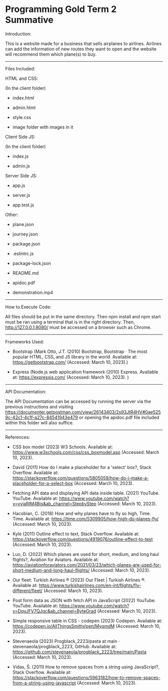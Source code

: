 # Programming Gold Term 2 Summative

Introduction:

This is a website made for a business that sells airplanes to airlines. Airlines can add the information of new routes they want to open and the website will recommend them which plane(s) to buy. 

----------------------------------------------------------------------------------

Files Included:

HTML and CSS:

(In the client folder)

- index.html

- admin.html

- style.css

- image folder with images in it

Client Side JS:

(In the client folder)

- index.js

- admin.js

Server Side JS:

- app.js

- server.js

- app.test.js


Other:

- plane.json

- journey.json

- package.json

- .eslintrc.js

- package-lock.json

- README.md

- apidoc.pdf

- demonstration.mp4

----------------------------------------------------------------------------------

How to Execute Code:

All files should be put in the same directory. Then npm install and npm start must be ran using a terminal that is in the right directory. Then, http://127.0.0.1:8080/ must be accessed on a browser such as Chrome.

----------------------------------------------------------------------------------

Frameworks Used:

- Bootstrap (Mark Otto, J.T. (2010) Bootstrap, Bootstrap · The most popular HTML, CSS, and JS library in the world. Available at: https://getbootstrap.com/ (Accessed: March 10, 2023).)

- Express (Node.js web application framework (2010) Express. Available at: https://expressjs.com/ (Accessed: March 10, 2023). )

----------------------------------------------------------------------------------

API Documentation:

The API Documentation can be accessed by running the server via the previous instructions and visiting https://documenter.getpostman.com/view/26143403/2s93JtR4HV#0ae5259c-42c1-4c1f-a27c-84541943e479 or opening the apidoc.pdf file included within this folder will also suffice.

----------------------------------------------------------------------------------

References:


- CSS box model (2023) W3 Schools. Available at: https://www.w3schools.com/css/css_boxmodel.asp (Accessed: March 10, 2023). 


- David (2011) How do I make a placeholder for a 'select' box?, Stack Overflow. Available at: https://stackoverflow.com/questions/5805059/how-do-i-make-a-placeholder-for-a-select-box (Accessed: March 10, 2023). 


- Fetching API data and displaying API data inside table. (2021) YouTube. YouTube. Available at: https://www.youtube.com/watch?v=vvjaRIM4Bjs&ab_channel=StepbyStep (Accessed: March 10, 2023). 


- Hacobian, C. (2018) How and why planes have to fly so high, Time. Time. Available at: https://time.com/5309905/how-high-do-planes-fly/ (Accessed: March 10, 2023). 


- Kyle (2011) Outline effect to text, Stack Overflow. Available at: https://stackoverflow.com/questions/4919076/outline-effect-to-text (Accessed: March 10, 2023). 


- Luo, D. (2022) Which planes are used for short, medium, and long haul flights?, Aviation for Aviators. Available at: https://aviationforaviators.com/2021/03/23/which-planes-are-used-for-short-medium-and-long-haul-flights/ (Accessed: March 10, 2023). 

- Our fleet: Turkish Airlines ® (2023) Our Fleet | Turkish Airlines ®. Available at: https://www.turkishairlines.com/en-int/flights/fly-different/fleet/ (Accessed: March 10, 2023). 


- Post form data as JSON with fetch API in JavaScript (2022) YouTube. YouTube. Available at: https://www.youtube.com/watch?v=DqyJFV7QJqc&ab_channel=ByteGrad (Accessed: March 10, 2023). 


- Simple responsive table in CSS - codepen (2023) Codepen. Available at: https://codepen.io/AllThingsSmitty/pen/MyqmdM (Accessed: March 10, 2023). 


- Stevenaeola (2023) Progblack_2223/pasta at main · stevenaeola/progblack_2223, GitHub. Available at: https://github.com/stevenaeola/progblack_2223/tree/main/Pasta (Accessed: March 10, 2023). 


- Vidas, Š. (2011) How to remove spaces from a string using JavaScript?, Stack Overflow. Available at: https://stackoverflow.com/questions/5963182/how-to-remove-spaces-from-a-string-using-javascript (Accessed: March 10, 2023).